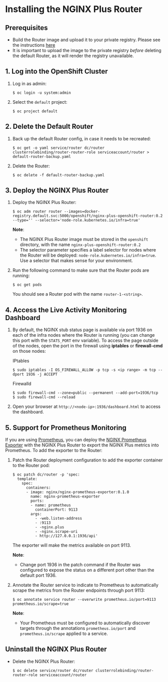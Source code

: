 # Installing the NGINX Plus Router

## Prerequisites

* Build the Router image and upload it to your private registry. Please see the instructions [here](build-plus-image.md)
* It is important to upload the image to the private registry *before* deleting the default Router, as it will render the registry unavailable.

## 1. Log into the OpenShift Cluster

1. Log in as admin:
    ```
    $ oc login -u system:admin
    ```

1. Select the `default` project:
    ```
    $ oc project default
    ```

## 2. Delete the Default Router

1. Back up the default Router config, in case it needs to be recreated:
    ```
    $ oc get -o yaml service/router dc/router clusterrolebinding/router-router-role serviceaccount/router > default-router-backup.yaml
    ```

1. Delete the Router:
    ```
    $ oc delete -f default-router-backup.yaml
    ```

## 3. Deploy the NGINX Plus Router

1. Deploy the NGINX Plus Router:
    ```
    $ oc adm router router --images=docker-registry.default.svc:5000/openshift/nginx-plus-openshift-router:0.2 --type='' --selector='node-role.kubernetes.io/infra=true'
    ```

    **Note**:
    * The NGINX Plus Router image must be stored in the `openshift` directory, with the name `nginx-plus-openshift-router:0.2`
    * The selector parameter specifies a label selector for nodes where the Router will be deployed: `node-role.kubernetes.io/infra=true`. Use a selector that makes sense for your environment.

1. Run the following command to make sure that the Router pods are running:
    ```
    $ oc get pods
    ```
    You should see a Router pod with the name `router-1-<string>`.

## 4. Access the Live Activity Monitoring Dashboard

1. By default, the NGINX stub status page is available via port 1936 on each of the infra nodes where the Router is running (you can change this port with the `STATS_PORT` env variable). To access the page outside of the nodes, open the port in the firewall using **iptables** or **firewall-cmd** on those nodes:
    
    IPtables
    ```
    $ sudo iptables -I OS_FIREWALL_ALLOW -p tcp -s <ip range> -m tcp --dport 1936 -j ACCEPT 
    ```
    
    Firewalld
    ```
    $ sudo firewall-cmd --zone=public --permanent --add-port=1936/tcp
    $ sudo firewall-cmd --reload
    ```
1. Open your browser at `http://<node-ip>:1936/dashboard.html` to access the dashboard.

## 5. Support for Prometheus Monitoring

If you are using [Prometheus](https://prometheus.io/), you can deploy the [NGINX Prometheus Exporter](https://github.com/nginxinc/nginx-prometheus-exporter) with the NGINX Plus Router to export the NGINX Plus metrics into Prometheus. To add the exporter to the Router:

1. Patch the Router deployment configuration to add the exporter container to the Router pod:
    ```
    $ oc patch dc/router -p 'spec:
      template:
        spec:
          containers:
          - image: nginx/nginx-prometheus-exporter:0.1.0
            name: nginx-prometheus-exporter
            ports:
            - name: prometheus
              containerPort: 9113
            args:
              - -web.listen-address
              - :9113
              - -nginx.plus
              - -nginx.scrape-uri
              - http://127.0.0.1:1936/api'
    ```
    The exporter will make the metrics available on port 9113.

    **Note**:
    * Change port 1936 in the patch command if the Router was configured to expose the status on a different port other than the default port 1936.

1. Annotate the Router service to indicate to Prometheus to automatically scrape the metrics from the Router endpoints through port 9113:
    ```
    $ oc annotate service router --overwrite prometheus.io/port=9113 prometheus.io/scrape=true
    ```

    **Note**:
    * Your Prometheus must be configured to automatically discover targets through the annotations `prometheus.io/port` and `prometheus.io/scrape` applied to a service.


## Uninstall the NGINX Plus Router

* Delete the NGINX Plus Router:
    ```
    $ oc delete service/router dc/router clusterrolebinding/router-router-role serviceaccount/router
    ```
